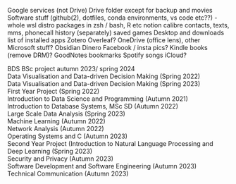 Google services (not Drive)
Drive folder except for backup and movies
Software stuff (github(2), dotfiles, conda environments, vs code etc??) - whole wsl distro
packages in zsh / bash, R etc
notion
calibre
contacts, texts, mms, phonecall history (separately)
saved games
Desktop and downloads
list of installed apps
Zotero
Overleaf?
OneDrive (office lens), other Microsoft stuff?
Obsidian
Dinero
Facebook / insta pics?
Kindle books (remove DRM)?
GoodNotes
bookmarks
Spotify songs
iCloud?

BDS BSc project autumn 2023/ spring 2024  
Data Visualisation and Data-driven Decision Making (Spring 2022)  
Data Visualisation and Data-driven Decision Making (Spring 2023)  
First Year Project (Spring 2022)  
Introduction to Data Science and Programming (Autumn 2021)  
Introduction to Database Systems, MSc SD (Autumn 2022)  
Large Scale Data Analysis (Spring 2023)  
Machine Learning (Autumn 2022)  
Network Analysis (Autumn 2022)  
Operating Systems and C (Autumn 2023)  
Second Year Project (Introduction to Natural Language Processing and Deep Learning (Spring 2023)  
Security and Privacy (Autumn 2023)  
Software Development and Software Engineering (Autumn 2023)  
Technical Communication (Autumn 2023)